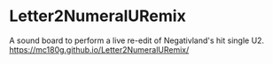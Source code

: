 # Letter2NumeralURemix
A sound board to perform a live re-edit of Negativland's hit single U2.
https://mc180g.github.io/Letter2NumeralURemix/
